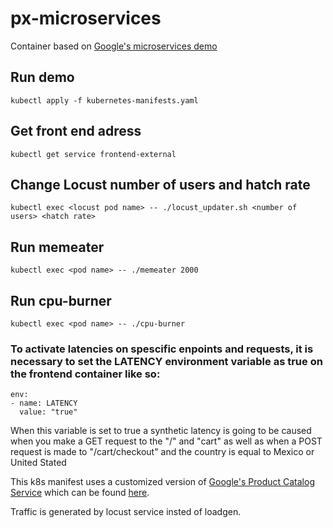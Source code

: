 # px-microservices

Container based on [Google's microservices demo](https://github.com/GoogleCloudPlatform/microservices-demo)

## Run demo
```
kubectl apply -f kubernetes-manifests.yaml
```

## Get front end adress
```
kubectl get service frontend-external
```

## Change Locust number of users and hatch rate
```
kubectl exec <locust pod name> -- ./locust_updater.sh <number of users> <hatch rate>
```

## Run memeater
```
kubectl exec <pod name> -- ./memeater 2000
```

## Run cpu-burner
```
kubectl exec <pod name> -- ./cpu-burner
```

### To activate latencies on spescific enpoints and requests, it is necessary to set the LATENCY environment variable as true on the frontend container like so:
```
env:
- name: LATENCY
  value: "true"
```
When this variable is set to true a synthetic latency is going to be caused when you make a GET request to the "/" and "cart" as well as when a POST request is made to "/cart/checkout" and the country is equal to Mexico or United Stated

This k8s manifest uses a customized version of [Google's Product Catalog Service](https://github.com/GoogleCloudPlatform/microservices-demo/tree/master/src/productcatalogservice) which can be found [here](https://github.com/JavierClairvaux/px-productcatalogservice).

Traffic is generated by locust service insted of loadgen.
